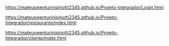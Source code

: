 https://mateuswenturinipinotti2345.github.io/Projeto-Integrador/Login.html 

https://mateuswenturinipinotti2345.github.io/Projeto-Integrador/restaurante/index.html  

https://mateuswenturinipinotti2345.github.io/Projeto-Integrador/cliente/index.html

